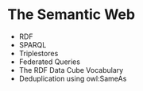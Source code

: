 # The Semantic Web

 * RDF
 * SPARQL
 * Triplestores
 * Federated Queries
 * The RDF Data Cube Vocabulary
 * Deduplication using owl:SameAs

